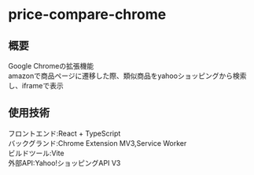# price-compare-chrome
## 概要
Google Chromeの拡張機能  
amazonで商品ページに遷移した際、類似商品をyahooショッピングから検索し、iframeで表示  

## 使用技術
フロントエンド:React + TypeScript  
バックグランド:Chrome Extension MV3,Service Worker  
ビルドツール:Vite  
外部API:Yahoo!ショッピングAPI V3
